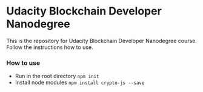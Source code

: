 # Udacity Blockchain Developer Nanodegree
This is the repository for Udacity Blockchain Developer Nanodegree course. Follow the instructions how to use.

### How to use
* Run in the root directory `npm init`
* Install node modules `npm install crypto-js --save`
